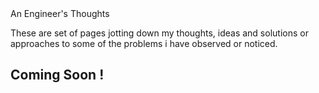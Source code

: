 <html>
<head>
<title> My Thoughts </title>
 </head>
 <body>
  </h1>An Engineer's Thoughts</h1>
 
 <p>These are set of pages jotting down my thoughts, ideas and solutions or approaches to some of the problems i have observed or noticed.</p>
 
  <h2>Coming Soon ! </h2>
 </body>
 </html>

